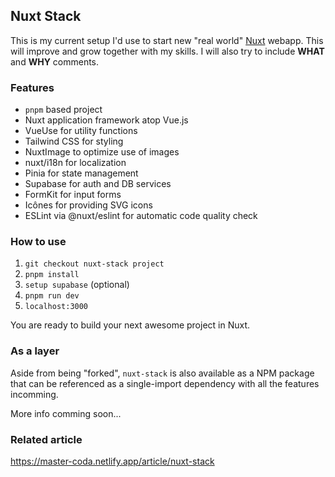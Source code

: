 ## Nuxt Stack
This is my current setup I'd use to start new "real world" [Nuxt](https://nuxt.com/) webapp. 
This will improve and grow together with my skills.
I will also try to include **WHAT** and **WHY** comments.

### Features
- `pnpm` based project
- Nuxt application framework atop Vue.js
- VueUse for utility functions
- Tailwind CSS for styling
- NuxtImage to optimize use of images
- nuxt/i18n for localization
- Pinia for state management
- Supabase for auth and DB services
- FormKit for input forms
- Icônes for providing SVG icons
- ESLint via @nuxt/eslint for automatic code quality check

### How to use
1. `git checkout nuxt-stack project`
2. `pnpm install`
3. `setup supabase` (optional)
4. `pnpm run dev`
5. `localhost:3000` 

You are ready to build your next awesome project in Nuxt.

### As a layer

Aside from being "forked", `nuxt-stack` is also available as a NPM package that can be referenced as a single-import dependency with all the features incomming.

More info comming soon...

### Related article
https://master-coda.netlify.app/article/nuxt-stack
